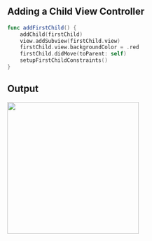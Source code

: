 ## Adding a Child View Controller

```swift
func addFirstChild() {
    addChild(firstChild)
    view.addSubview(firstChild.view)
    firstChild.view.backgroundColor = .red
    firstChild.didMove(toParent: self)
    setupFirstChildConstraints()
}
```

## Output

<img src="https://user-images.githubusercontent.com/31185862/148330530-17f8395a-c839-42d0-852d-f60dd7db8710.png" width="300" />
